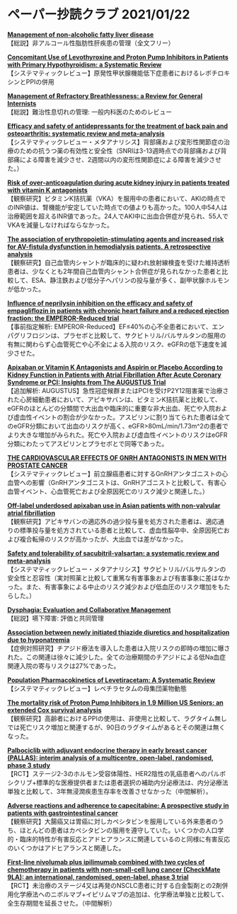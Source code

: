 # ペーパー抄読クラブ 2021/01/22

[**Management of non-alcoholic fatty liver disease**](https://pubmed.ncbi.nlm.nih.gov/33461969/)  
【総説】非アルコール性脂肪性肝疾患の管理（全文フリー）

[**Concomitant Use of Levothyroxine and Proton Pump Inhibitors in Patients with Primary Hypothyroidism: a Systematic Review**](https://pubmed.ncbi.nlm.nih.gov/33469743/)  
【システマティックレビュー】原発性甲状腺機能低下症患者におけるレボチロキシンとPPIの併用

[**Management of Refractory Breathlessness: a Review for General Internists**](https://pubmed.ncbi.nlm.nih.gov/33469757/)  
【総説】難治性息切れの管理: 一般内科医のためのレビュー

[**Efficacy and safety of antidepressants for the treatment of back pain and osteoarthritis: systematic review and meta-analysis**](https://pubmed.ncbi.nlm.nih.gov/33472813/)  
【システマティックレビュー・メタアナリシス】背部痛および変形性関節症の治療のための抗うつ薬の有効性と安全性（SNRIは3-13週時点での背部痛および背部痛による障害を減少させ、2週間以内の変形性関節症による障害を減少させた。）

[**Risk of over-anticoagulation during acute kidney injury in patients treated with vitamin K antagonists**](https://pubmed.ncbi.nlm.nih.gov/33459792/)  
【観察研究】ビタミンK拮抗薬（VKA）を服用中の患者において、AKIの時点でのINR値は、腎機能が安定していた時点での値よりも高かった。100人中54人は治療範囲を超えるINR値であった。24人でAKI中に出血合併症が見られ、55人でVKAを減量しなければならなかった。

[**The association of erythropoietin-stimulating agents and increased risk for AV-fistula dysfunction in hemodialysis patients. A retrospective analysis**](https://pubmed.ncbi.nlm.nih.gov/33461526/)  
【観察研究】自己血管内シャントが臨床的に疑われ放射線検査を受けた維持透析患者は、少なくとも2年間自己血管内シャント合併症が見られなかった患者と比較して、ESA、静注鉄および低分子ヘパリンの投与量が多く、副甲状腺ホルモンが低かった。

[**Influence of neprilysin inhibition on the efficacy and safety of empagliflozin in patients with chronic heart failure and a reduced ejection fraction: the EMPEROR-Reduced trial**](https://pubmed.ncbi.nlm.nih.gov/33459776/)  
【事前指定解析: EMPEROR-Reduced】EF≤40%の心不全患者において、エンパグリフロジンは、プラセボと比較して、サクビトリル/バルサルタンの服用の有無に関わらず心血管死亡や心不全による入院のリスク、eGFRの低下速度を減少させた。

[**Apixaban or Vitamin K Antagonists and Aspirin or Placebo According to Kidney Function in Patients with Atrial Fibrillation After Acute Coronary Syndrome or PCI: Insights from The AUGUSTUS Trial**](https://pubmed.ncbi.nlm.nih.gov/33461308/)  
【追加解析: AUGUSTUS】急性冠症候群またはPCIを受けP2Y12阻害薬で治療された心房細動患者において、アピキサバンは、ビタミンK拮抗薬と比較して、eGFRのほとんどの分類間で大出血や臨床的に重要な非大出血、死亡や入院および虚血性イベントの割合が少なかった。アスピリンに割り当てられた患者は全てのeGFR分類において出血のリスクが高く、eGFR>80mL/min/1.73m^2の患者でより大きな増加がみられた。死亡や入院および虚血性イベントのリスクはeGFR分類にわたってアスピリンとプラセボとで同等であった。

[**THE CARDIOVASCULAR EFFECTS OF GNRH ANTAGONISTS IN MEN WITH PROSTATE CANCER**](https://pubmed.ncbi.nlm.nih.gov/33470403/)  
【システマティックレビュー】前立腺癌患者に対するGnRHアンタゴニストの心血管への影響（GnRHアンタゴニストは、GnRHアゴニストと比較して、有害心血管イベント、心血管死亡および全原因死亡のリスク減少と関連した。）

[**Off-label underdosed apixaban use in Asian patients with non-valvular atrial fibrillation**](https://pubmed.ncbi.nlm.nih.gov/33471125/)  
【観察研究】アピキサバンの適応外の過少投与量を処方された患者は、適応通りの標準投与量を処方されている患者と比較して、虚血性脳卒中、全原因死亡および複合転帰のリスクが高かったが、大出血では差がなかった。

[**Safety and tolerability of sacubitril-valsartan: a systematic review and meta-analysis**](https://pubmed.ncbi.nlm.nih.gov/33459086/)  
【システマティックレビュー・メタアナリシス】サクビトリル/バルサルタンの安全性と忍容性（実対照薬と比較して重篤な有害事象および有害事象に差はなかった。また、有害事象による中止のリスク減少および低血圧のリスク増加をもたらした。）

[**Dysphagia: Evaluation and Collaborative Management**](https://pubmed.ncbi.nlm.nih.gov/33448766/)  
【総説】嚥下障害: 評価と共同管理

[**Association between newly initiated thiazide diuretics and hospitalization due to hyponatremia**](https://pubmed.ncbi.nlm.nih.gov/33452584/)  
【症例対照研究】チアジド療法を導入した患者は入院リスクの即時の増加に曝された。この関連は徐々に減少した。全ての治療期間のチアジドによる低Na血症関連入院の寄与リスクは27%であった。

[**Population Pharmacokinetics of Levetiracetam: A Systematic Review**](https://pubmed.ncbi.nlm.nih.gov/33447943/)  
【システマティックレビュー】レベチラセタムの母集団薬物動態

[**The mortality risk of Proton Pump Inhibitors in 1.9 Million US Seniors: an extended Cox survival analysis**](https://pubmed.ncbi.nlm.nih.gov/33453399/)  
【観察研究】高齢者におけるPPIの使用は、非使用と比較して、ラグタイム無しでは死亡リスク増加と関連するが、90日のラグタイムがあるとその関連は無くなった。

[**Palbociclib with adjuvant endocrine therapy in early breast cancer (PALLAS): interim analysis of a multicentre, open-label, randomised, phase 3 study**](https://pubmed.ncbi.nlm.nih.gov/33460574/)  
【RCT】ステージ2-3のホルモン受容体陽性、HER2陰性の乳癌患者へのパルボシクリブ+標準的な医療提供者または患者選択の補助内分泌療法は、内分泌療法単独と比較して、3年無浸潤疾患生存率を改善させなかった（中間解析）。

[**Adverse reactions and adherence to capecitabine: A prospective study in patients with gastrointestinal cancer**](https://pubmed.ncbi.nlm.nih.gov/33470162/)  
【観察研究】大腸癌又は胃癌に対しカペシタビンを服用している外来患者のうち、ほとんどの患者はカペシタビンの服用を遵守していた。いくつかの人口学的・臨床的特性が有害反応とアドヒアランスに関連しているのと同様に有害反応のいくつかはアドヒアランスと関連した。

[**First-line nivolumab plus ipilimumab combined with two cycles of chemotherapy in patients with non-small-cell lung cancer (CheckMate 9LA): an international, randomised, open-label, phase 3 trial**](https://pubmed.ncbi.nlm.nih.gov/33476593/)  
【RCT】未治療のステージ4又は再発のNSCLC患者に対する白金製剤との2剤併用化学療法へのニボルマブ+イピリムマブの追加は、化学療法単独と比較して、全生存期間を延長させた。（中間解析）